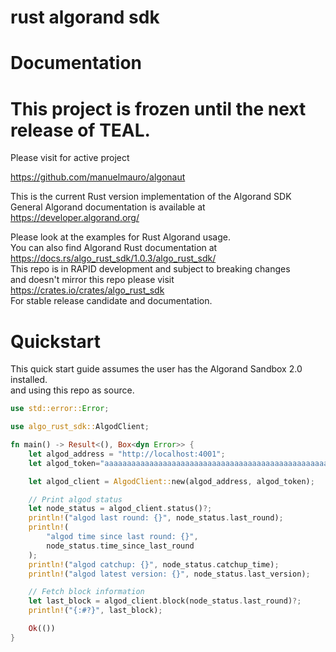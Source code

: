 # rust algorand sdk

# Documentation

# This project is frozen until the next release of TEAL.

Please visit for active project

https://github.com/manuelmauro/algonaut 

This is the current Rust version implementation of the Algorand SDK <br>
General Algorand documentation is available at https://developer.algorand.org/ <br>

Please look at the examples for Rust Algorand usage.<br>
You can also find Algorand Rust documentation at https://docs.rs/algo_rust_sdk/1.0.3/algo_rust_sdk/</br>
This repo is in RAPID development and subject to breaking changes</br>
and doesn't mirror this repo please visit https://crates.io/crates/algo_rust_sdk </br>
For stable release candidate and documentation.



# Quickstart
This quick start guide assumes the user has the Algorand Sandbox 2.0 installed.<br>
and using this repo as source.

```rust
use std::error::Error;

use algo_rust_sdk::AlgodClient;

fn main() -> Result<(), Box<dyn Error>> {
    let algod_address = "http://localhost:4001";
    let algod_token="aaaaaaaaaaaaaaaaaaaaaaaaaaaaaaaaaaaaaaaaaaaaaaaaaaaaaaaaaaaaaaaa";

    let algod_client = AlgodClient::new(algod_address, algod_token);

    // Print algod status
    let node_status = algod_client.status()?;
    println!("algod last round: {}", node_status.last_round);
    println!(
        "algod time since last round: {}",
        node_status.time_since_last_round
    );
    println!("algod catchup: {}", node_status.catchup_time);
    println!("algod latest version: {}", node_status.last_version);

    // Fetch block information
    let last_block = algod_client.block(node_status.last_round)?;
    println!("{:#?}", last_block);

    Ok(())
}

```
